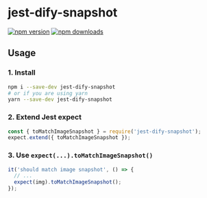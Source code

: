# jest-dify-snapshot

[![npm version](https://img.shields.io/npm/v/jest-dify-snapshot.svg)](https://www.npmjs.com/package/jest-dify-snapshot)
[![npm downloads](https://img.shields.io/npm/dm/jest-dify-snapshot.svg)](https://www.npmjs.com/package/jest-dify-snapshot)

## Usage

### 1. Install

```sh
npm i --save-dev jest-dify-snapshot
# or if you are using yarn
yarn --save-dev jest-dify-snapshot
```

### 2. Extend Jest expect

```js
const { toMatchImageSnapshot } = require('jest-dify-snapshot');
expect.extend({ toMatchImageSnapshot });
```

### 3. Use `expect(...).toMatchImageSnapshot()`

```js
it('should match image snapshot', () => {
  // ...
  expect(img).toMatchImageSnapshot();
});
```
